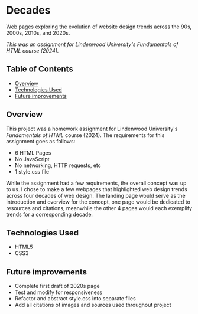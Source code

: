 # Decades

Web pages exploring the evolution of website design trends across the 90s, 2000s, 2010s, and 2020s.

_This was an assignment for Lindenwood University's Fundamentals of HTML course (2024)._

## Table of Contents
- [Overview]()
- [Technologies Used]()
- [Future improvements]()

## Overview

This project was a homework assignment for Lindenwood University's *Fundamentals of HTML* course (2024). The requirements for this assignment goes as follows:
- 6 HTML Pages
- No JavaScript
- No networking, HTTP requests, etc
- 1 style.css file

While the assignment had a few requirements, the overall concept was up to us. I chose to make a few webpages that highlighted web design trends across four decades of web design. The landing page would serve as the introduction and overview for the concept, one page would be dedicated to resources and citations, meanwhile the other 4 pages would each exemplify trends for a corresponding decade.

## Technologies Used

- HTML5
- CSS3


## Future improvements

- Complete first draft of 2020s page
- Test and modify for responsiveness
- Refactor and abstract style.css into separate files
- Add all citations of images and sources used throughout project 

